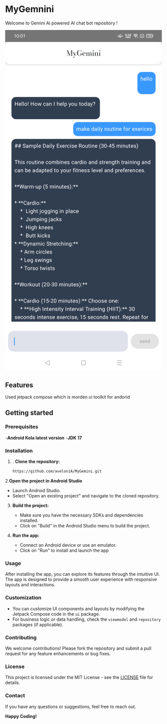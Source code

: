 # MyGemnini
Welcome to Gemini Ai powered AI chat bot repository !

<img src="https://github.com/avelon1A/MyGemini/blob/main/screenshort/img.png" alt="App Screenshot" width="600"/>



## Features

Used jetpack compose which is morden ui toolkit for andorid 

## Getting started

### Prerequisites
-**Android Kola latest version**
-**JDK 17**

### Installation
1. . **Clone the repository:**
   ``` bash
   https://github.com/avelon1A/MyGemini.git
   
2.**Open the project in Android Studio**
- Launch Android Studio.
- Select "Open an existing project" and navigate to the cloned repository.

3. **Build the project:**

    - Make sure you have the necessary SDKs and dependencies installed.
    - Click on "Build" in the Android Studio menu to build the project.

4. **Run the app:**

    - Connect an Android device or use an emulator.
    - Click on "Run" to install and launch the app
  
  ### Usage

After installing the app, you can explore its features through the intuitive UI. The app is designed to provide a smooth user experience with responsive layouts and interactions.

### Customization

- You can customize UI components and layouts by modifying the Jetpack Compose code in the `ui` package.
- For business logic or data handling, check the `viewmodel` and `repository` packages (if applicable).

### Contributing

We welcome contributions! Please fork the repository and submit a pull request for any feature enhancements or bug fixes.

### License

This project is licensed under the MIT License - see the [LICENSE](LICENSE) file for details.

### Contact

If you have any questions or suggestions, feel free to reach out.

**Happy Coding!**
   
